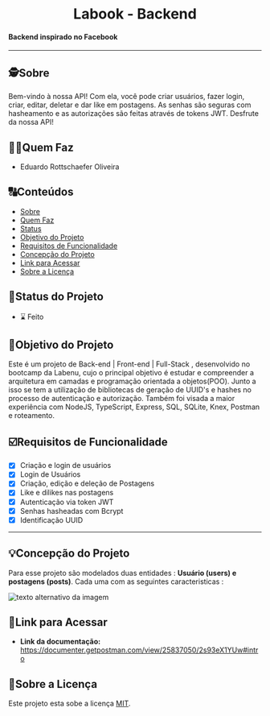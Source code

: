 <h1 align="center">
     Labook - Backend
</h1>

<h4 align="left">
    Backend inspirado no Facebook
</h4>

---

##  🕵Sobre

Bem-vindo à nossa API! Com ela, você pode criar usuários, fazer login, criar, editar, deletar e dar like em postagens. As senhas são seguras com hasheamento e as autorizações são feitas através de tokens JWT. Desfrute da nossa API!



##  👩🏾Quem Faz 

- Eduardo Rottschaefer Oliveira


##  🔠Conteúdos

<!--ts-->
   * [Sobre](#sobre)
   * [Quem Faz](#quem-faz)
   * [Status](#status-do-projeto)
   * [Objetivo do Projeto](#objetivo-do-projeto)
   * [Requisitos de Funcionalidade](#Requisitos-de-Funcionalidade)
   * [Concepção do Projeto](#concepcao-do-projeto)
   * [Link para Acessar](#link-para-acessar)
   * [Sobre a Licença](#sobre-a-licença)
<!--te-->



##  🧭Status do Projeto
 
 - ⌛ Feito



##  🎯Objetivo do Projeto

Este é um projeto de Back-end | Front-end | Full-Stack , desenvolvido no bootcamp da Labenu, cujo o principal objetivo é estudar e compreender a arquitetura em camadas e programação orientada a objetos(POO). Junto a isso se tem a utilização de bibliotecas de geração de UUID's e hashes no processo de autenticação e autorização. Também foi visada a maior experiência com NodeJS, TypeScript, Express, SQL, SQLite, Knex, Postman e roteamento.


## ☑️Requisitos de Funcionalidade

- [x] Criação e login de usuários
- [x] Login de Usuários
- [x] Criação, edição e deleção de Postagens
- [x] Like e dilikes nas postagens
- [x] Autenticação via token JWT
- [x] Senhas hasheadas com Bcrypt
- [x] Identificação UUID
---

## 💡Concepção do Projeto

Para esse projeto são modelados duas entidades : **Usuário (users) e postagens (posts)**. Cada uma com as seguintes caracteristicas :


![texto alternativo da imagem](https://user-images.githubusercontent.com/29845719/216036534-2b3dfb48-7782-411a-bffd-36245b78594e.png) 




## 🔗Link para Acessar

- **Link da documentação:** https://documenter.getpostman.com/view/25837050/2s93eX1YUw#intro

## 📝Sobre a Licença

Este projeto esta sobe a licença [MIT](./LICENSE).
